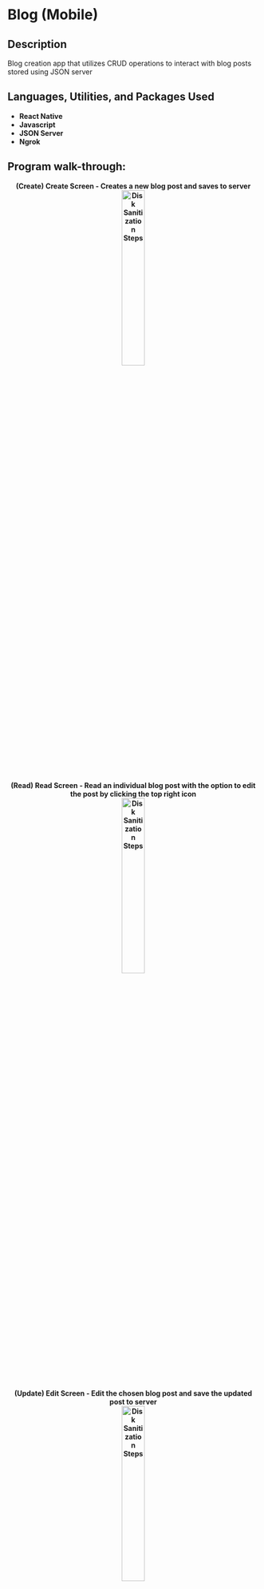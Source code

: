 # Blog (Mobile)
<h2>Description</h2>
Blog creation app that utilizes CRUD operations to interact with blog posts stored using JSON server
<br />


<h2>Languages, Utilities, and Packages Used</h2>

- <b>React Native</b> 
- <b>Javascript<b/>
- JSON Server
- Ngrok


<h2>Program walk-through:</h2>
  
 <p align="center">
(Create) Create Screen - Creates a new blog post and saves to server<br/>
<img src="https://i.imgur.com/1KfLDAm.png" height="30%" width="30%" alt="Disk Sanitization Steps"/>

<p align="center">
(Read) Read Screen - Read an individual blog post with the option to edit the post by clicking the top right icon<br/>
<img src="https://i.imgur.com/Hl6qPUZ.png" height="30%" width="30%" alt="Disk Sanitization Steps"/>
  
<p align="center">
(Update) Edit Screen - Edit the chosen blog post and save the updated post to server <br/>
<img src="https://i.imgur.com/YbbvUWR.png" height="30%" width="30%" alt="Disk Sanitization Steps"/>
    
<p align="center">
(Delete) Blog Home Screen - Displays all saved blog posts with the option to delete an individual post by clicking the trash icon <br/>
<img src="https://i.imgur.com/ZsKeD45.png" height="30%" width="30%" alt="Disk Sanitization Steps"/>

<br />
